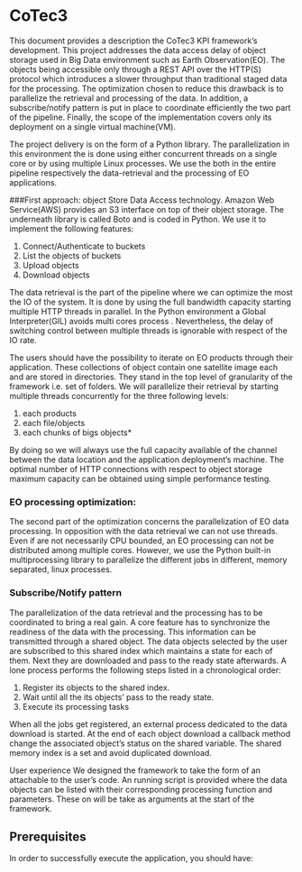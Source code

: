 CoTec3
===============================

This document provides a description the CoTec3 KPI framework’s development. This project addresses the data access delay of object storage used in Big Data environment such as Earth Observation(EO). The objects being accessible only through a REST API over the HTTP(S) protocol which introduces a slower throughput than traditional staged data for the processing. The optimization chosen to reduce this drawback is to parallelize the retrieval and processing of the data. In addition, a subscribe/notify pattern is put in place to coordinate efficiently the two part of the pipeline.  Finally, the scope of the implementation covers only its deployment on a single virtual machine(VM).

The project delivery is on the form of a Python library. The parallelization in this environment the is done using either concurrent threads on a single core or by using multiple Linux processes. We use the both in the entire pipeline respectively the data-retrieval and the processing of EO applications.

###First approach: object Store Data Access technology.
Amazon Web Service(AWS) provides an S3 interface on top of their object storage. The underneath library is called Boto and is coded in Python. We use it to implement the following features:

 1. Connect/Authenticate to buckets
 1. List the objects of buckets
 1. Upload objects
 1. Download objects

 The data retrieval is the part of the pipeline where we can optimize the most the IO of the system. It is done by using the full bandwidth capacity starting multiple HTTP threads in parallel. In the Python environment a Global Interpreter(GIL) avoids multi cores process . Nevertheless, the delay of switching control between multiple threads is ignorable with respect of the IO rate.

 The users should have the possibility to iterate on EO products through their application. These collections of object contain one satellite image each and are stored in directories. They stand in the top level of granularity of the framework i.e. set of folders. We will parallelize their retrieval by starting multiple threads concurrently for the three following levels:

 1. each products
 2. each file/objects
 3. each chunks of bigs objects*

 By doing so we will always use the full capacity available of the channel between the data location and the application deployment’s machine. The optimal number of HTTP connections with respect to object storage maximum capacity can be obtained using simple performance testing.


 ### EO processing optimization:
 The second part of the optimization concerns the parallelization of EO data processing. In opposition with the data retrieval we can not use threads. Even if are not necessarily CPU bounded, an EO processing can not be distributed among multiple cores. However, we use the Python built-in multiprocessing library to parallelize the different jobs in different, memory separated, linux processes.      


 ### Subscribe/Notify pattern
 The parallelization of the data retrieval and the processing has to be coordinated to bring a real gain. A core feature has to synchronize the readiness of the data with the processing. This information can be transmitted through a shared object. The data objects selected by the user are subscribed to this shared index which maintains a state for each of them. Next they are downloaded and pass to the ready state afterwards. A lone process performs the following steps listed in a chronological order:

 1. Register its objects to the shared index.
 2. Wait until all the its objects’ pass to the ready state.
 3. Execute its processing tasks

 When all the jobs get registered, an external process dedicated to the data download is started. At the end of each object download a callback method change the associated object’s status on the shared variable. The shared memory index is a set and avoid duplicated download.

User experience
We designed the framework to take the form of an attachable to the user’s code. An running script is provided where the data objects can be listed with their corresponding processing function and parameters. These on will be take as arguments at the start of the framework.


## Prerequisites
  In order to successfully execute the application, you should have:
